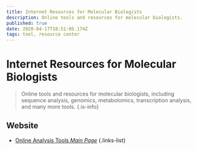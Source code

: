```yaml
---
title: Internet Resources for Molecular Biologists
description: Online tools and resources for molecular biologists. 
published: true
date: 2020-04-17T18:51:05.174Z
tags: tool, resource center
---
```


# Internet Resources for Molecular Biologists

> Online tools and resources for molecular biologists, including sequence analysis, genomics, metabolomics, transcription analysis, and many more tools.
{.is-info}



## Website

- [Online Analysis Tools *Main Page*](http://molbiol-tools.ca/)
{.links-list}

